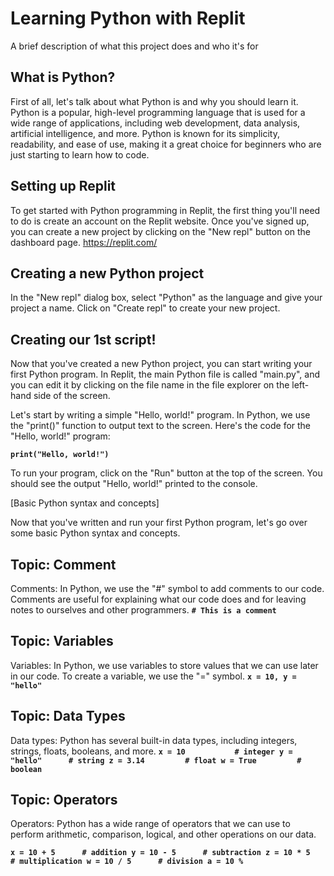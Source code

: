 
# Learning Python with Replit

A brief description of what this project does and who it's for


## What is Python?
First of all, let's talk about what Python is and why you should learn it. Python is a popular, high-level programming language that is used for a wide range of applications, including web development, data analysis, artificial intelligence, and more. Python is known for its simplicity, readability, and ease of use, making it a great choice for beginners who are just starting to learn how to code.
## Setting up Replit

To get started with Python programming in Replit, the first thing you'll need to do is create an account on the Replit website. Once you've signed up, you can create a new project by clicking on the "New repl" button on the dashboard page.
https://replit.com/
## Creating a new Python project

In the "New repl" dialog box, select "Python" as the language and give your project a name. Click on "Create repl" to create your new project.
## Creating our 1st script!

Now that you've created a new Python project, you can start writing your first Python program. In Replit, the main Python file is called "main.py", and you can edit it by clicking on the file name in the file explorer on the left-hand side of the screen.

Let's start by writing a simple "Hello, world!" program. In Python, we use the "print()" function to output text to the screen. Here's the code for the "Hello, world!" program:

**`print("Hello, world!")`**

To run your program, click on the "Run" button at the top of the screen. You should see the output "Hello, world!" printed to the console.

[Basic Python syntax and concepts]

Now that you've written and run your first Python program, let's go over some basic Python syntax and concepts.
## Topic: Comment
Comments: In Python, we use the "#" symbol to add comments to our code. Comments are useful for explaining what our code does and for leaving notes to ourselves and other programmers. **`# This is a comment`**

## Topic: Variables

Variables: In Python, we use variables to store values that we can use later in our code. To create a variable, we use the "=" symbol. **`x = 10, y = "hello"`**

## Topic: Data Types

Data types: Python has several built-in data types, including integers, strings, floats, booleans, and more. 
**`
x = 10           # integer
y = "hello"      # string
z = 3.14         # float
w = True         # boolean
`**

## Topic: Operators

Operators: Python has a wide range of operators that we can use to perform arithmetic, comparison, logical, and other operations on our data.

**`
x = 10 + 5      # addition
y = 10 - 5      # subtraction
z = 10 * 5      # multiplication
w = 10 / 5      # division
a = 10 % 
`**